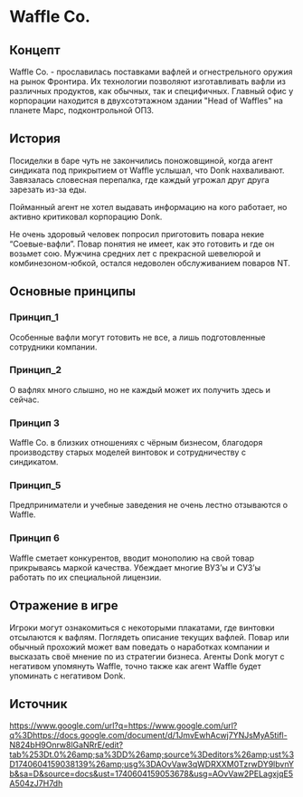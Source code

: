 # Waffle Co.
## Концепт
Waffle Co. - прославилась поставками вафлей и огнестрельного оружия на рынок Фронтира. Их технологии позволяют изготавливать вафли из различных продуктов, как обычных, так и специфичных. Главный офис у корпорации находится в двухсотэтажном здании "Head of Waffles" на планете Марс, подконтрольной ОПЗ.
## История
Посиделки в баре чуть не закончились поножовщиной, когда агент синдиката под прикрытием от Waffle услышал, что Donk нахваливают. Завязалась словесная перепалка, где каждый угрожал друг друга зарезать из-за еды.
>
Пойманный агент не хотел выдавать информацию на кого работает, но активно критиковал корпорацию Donk.
>
Не очень здоровый человек попросил приготовить повара некие “Соевые-вафли”. Повар понятия не имеет, как это готовить и где он возьмет сою. Мужчина средних лет с прекрасной шевелюрой и комбинезоном-юбкой, остался недоволен обслуживанием поваров NT.
	
## Основные принципы
### Принцип_1
Особенные вафли могут готовить не все, а лишь подготовленные сотрудники компании.
### Принцип_2
О вафлях много слышно, но не каждый может их получить здесь и сейчас.
### Принцип 3
Waffle Co. в близких отношениях с чёрным бизнесом, благодоря производству старых моделей винтовок и сотрудничеству с синдикатом.
### Принцип_5
Предприниматели и учебные заведения не очень лестно отзываются о Waffle.
### Принцип 6
Waffle сметает конкурентов, вводит монополию на свой товар прикрываясь маркой качества. Убеждает многие ВУЗ’ы и СУЗ’ы работать по их специальной лицензии.
## Отражение в игре
Игроки могут ознакомиться с некоторыми плакатами, где винтовки отсылаются к вафлям. Поглядеть описание текущих вафлей. Повар или обычный прохожий может вам поведать о наработках компании и высказать своё мнение по из стратегии бизнеса. Агенты Donk могут с негативом упомянуть Waffle, точно также как агент Waffle будет упоминать с негативом Donk.
## Источник
https://www.google.com/url?q=https://www.google.com/url?q%3Dhttps://docs.google.com/document/d/1JmvEwhAcwj7YNJsMyA5tifl-N824bH9Onrw8lGaNRrE/edit?tab%253Dt.0%26amp;sa%3DD%26amp;source%3Deditors%26amp;ust%3D1740604159038139%26amp;usg%3DAOvVaw3qWDRXXM0TzrwDY9lbvnYb&sa=D&source=docs&ust=1740604159053678&usg=AOvVaw2PELagxjqE5A504zJ7H7dh
